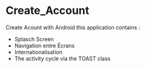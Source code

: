 # Create_Account
Create Acount with Android
this application contains :
- Splasch Screen 
- Navigation entre Écrans
- Internationalisation
- The activity cycle via the TOAST class
